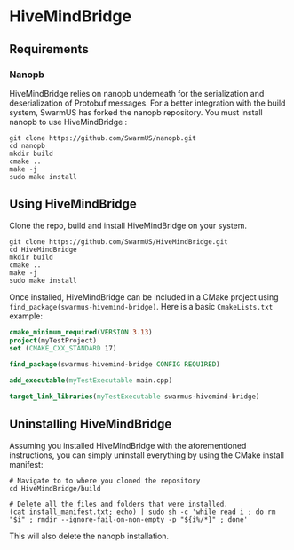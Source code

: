 # HiveMindBridge

## Requirements
### Nanopb

HiveMindBridge relies on nanopb underneath for the serialization and deserialization of Protobuf messages. For a better integration with the build system, SwarmUS has forked the nanopb repository. You must install nanopb to use HiveMindBridge :

```shell
git clone https://github.com/SwarmUS/nanopb.git
cd nanopb
mkdir build
cmake ..
make -j
sudo make install
```

## Using HiveMindBridge

Clone the repo, build and install HiveMindBridge on your system.

```
git clone https://github.com/SwarmUS/HiveMindBridge.git
cd HiveMindBridge
mkdir build
cmake ..
make -j
sudo make install
```

Once installed, HiveMindBridge can be included in a CMake project using `find_package(swarmus-hivemind-bridge)`. Here is a basic `CmakeLists.txt` example: 

```cmake
cmake_minimum_required(VERSION 3.13)
project(myTestProject)
set (CMAKE_CXX_STANDARD 17)

find_package(swarmus-hivemind-bridge CONFIG REQUIRED)

add_executable(myTestExecutable main.cpp)

target_link_libraries(myTestExecutable swarmus-hivemind-bridge)
```

## Uninstalling HiveMindBridge
Assuming you installed HiveMindBridge with the aforementioned instructions, you can simply uninstall everything by using the CMake install manifest:

```shell
# Navigate to to where you cloned the repository
cd HiveMindBridge/build

# Delete all the files and folders that were installed.
(cat install_manifest.txt; echo) | sudo sh -c 'while read i ; do rm "$i" ; rmdir --ignore-fail-on-non-empty -p "${i%/*}" ; done'
```

This will also delete the nanopb installation.
